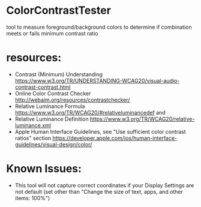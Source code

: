 # ColorContrastTester
tool to measure foreground/background colors to determine if combination meets or fails minimum contrast ratio

# resources:
- Contrast (Minimum) Understanding https://www.w3.org/TR/UNDERSTANDING-WCAG20/visual-audio-contrast-contrast.html 
- Online Color Contrast Checker http://webaim.org/resources/contrastchecker/
- Relative Luminance Formula https://www.w3.org/TR/WCAG20/#relativeluminancedef and 
- Relative Luminance Definition https://www.w3.org/TR/WCAG20/relative-luminance.xml
- Apple Human Interface Guidelines, see "Use sufficient color contrast ratios" section https://developer.apple.com/ios/human-interface-guidelines/visual-design/color/

# Known Issues:
- This tool will not capture correct coordinates if your Display Settings are not default (set other than "Change the size of text, apps, and other items: 100%") 